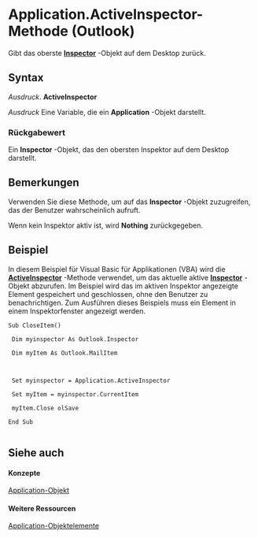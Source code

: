 
# Application.ActiveInspector-Methode (Outlook)

Gibt das oberste  **[Inspector](d7384756-669c-0549-1032-c3b864187994.md)** -Objekt auf dem Desktop zurück.


## Syntax

 _Ausdruck_. **ActiveInspector**

 _Ausdruck_ Eine Variable, die ein **Application** -Objekt darstellt.


### Rückgabewert

Ein  **Inspector** -Objekt, das den obersten Inspektor auf dem Desktop darstellt.


## Bemerkungen

Verwenden Sie diese Methode, um auf das  **Inspector** -Objekt zuzugreifen, das der Benutzer wahrscheinlich aufruft.

Wenn kein Inspektor aktiv ist, wird  **Nothing** zurückgegeben.


## Beispiel

In diesem Beispiel für Visual Basic für Applikationen (VBA) wird die  **[ActiveInspector](3f2b6491-7b4b-8165-327e-b319711d5656.md)** -Methode verwendet, um das aktuelle aktive **[Inspector](d7384756-669c-0549-1032-c3b864187994.md)** -Objekt abzurufen. Im Beispiel wird das im aktiven Inspektor angezeigte Element gespeichert und geschlossen, ohne den Benutzer zu benachrichtigen. Zum Ausführen dieses Beispiels muss ein Element in einem Inspektorfenster angezeigt werden.


```
Sub CloseItem() 
 
 Dim myinspector As Outlook.Inspector 
 
 Dim myItem As Outlook.MailItem 
 
 
 
 Set myinspector = Application.ActiveInspector 
 
 Set myItem = myinspector.CurrentItem 
 
 myItem.Close olSave 
 
End Sub 
 

```


## Siehe auch


#### Konzepte


[Application-Objekt](797003e7-ecd1-eccb-eaaf-32d6ddde8348.md)
#### Weitere Ressourcen


[Application-Objektelemente](http://msdn.microsoft.com/library/3519c89c-2353-85ee-7ddc-62e5dd85a8e7%28Office.15%29.aspx)